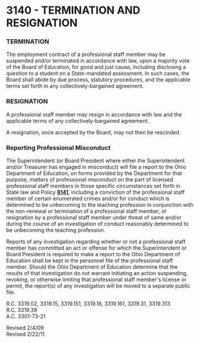 3140 - TERMINATION AND RESIGNATION
==================================

### TERMINATION

The employment contract of a professional staff member may be suspended
and/or terminated in accordance with law, upon a majority vote of the
Board of Education, for good and just cause, including disclosing a
question to a student on a State-mandated assessment. In such cases, the
Board shall abide by due process, statutory procedures, and the
applicable terms set forth in any collectively-bargained agreement.

### RESIGNATION

A professional staff member may resign in accordance with law and the
applicable terms of any collectively-bargained agreement.

A resignation, once accepted by the Board, may not then be rescinded.

### Reporting Professional Misconduct

The Superintendent (or Board President where either the Superintendent
and/or Treasurer has engaged in misconduct) will file a report to the
Ohio Department of Education, on forms provided by the Department for
that purpose, matters of professional misconduct on the part of licensed
professional staff members in those specific circumstances set forth in
State law and Policy [**8141**](po8141.htm), including a conviction of
the professional staff member of certain enumerated crimes and/or for
conduct which is determined to be unbecoming to the teaching profession
in conjunction with the non-renewal or termination of a professional
staff member, or resignation by a professional staff member under threat
of same and/or during the course of an investigation of conduct
reasonably determined to be unbecoming the teaching profession.

Reports of any investigation regarding whether or not a professional
staff member has committed an act or offense for which the
Superintendent or Board President is required to make a report to the
Ohio Department of Education shall be kept in the personnel file of the
professional staff member. Should the Ohio Department of Education
determine that the results of that investigation do not warrant
initiating an action suspending, revoking, or otherwise limiting that
professional staff member's license or permit, the report(s) of any
investigation will be moved to a separate public file.

R.C. 3319.02, 3319.15, 3319.151, 3319.16, 3319.161, 3319.31, 3319.313\
 R.C. 3319.39\
 A.C. 3301-73-21

Revised 2/4/09\
 Revised 2/22/11

